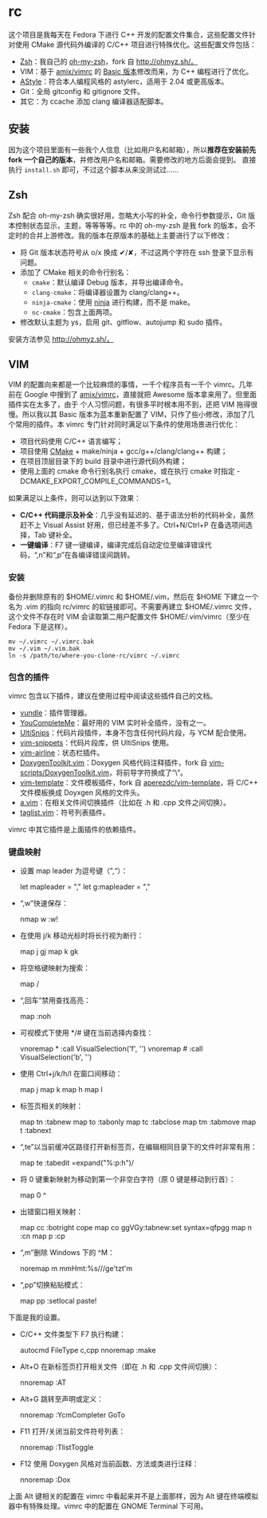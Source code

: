 # rc

这个项目是我每天在 Fedora 下进行 C++ 开发的配置文件集合，这些配置文件针对使用 CMake 源代码外编译的 C/C++ 项目进行特殊优化。这些配置文件包括：

* [Zsh](http://www.zsh.org/)：我自己的 [oh-my-zsh](https://github.com/karoyqiu/oh-my-zsh)，fork 自 http://ohmyz.sh/。
* VIM：基于 [amix/vimrc](https://github.com/amix/vimrc) 的 [Basic 版本](https://github.com/amix/vimrc/blob/master/vimrcs/basic.vim)修改而来，为 C++ 编程进行了优化。
* [AStyle](http://astyle.sourceforge.net/)：符合本人编程风格的 astylerc，适用于 2.04 或更高版本。
* Git：全局 gitconfig 和 gitignore 文件。
* 其它：为 ccache 添加 clang 编译器适配脚本。

## 安装

因为这个项目里面有一些我个人信息（比如用户名和邮箱），所以**推荐在安装前先 fork 一个自己的版本**，并修改用户名和邮箱。需要修改的地方后面会提到。
直接执行 `install.sh` 即可，不过这个脚本从来没测试过……

## Zsh

Zsh 配合 oh-my-zsh 确实很好用，忽略大小写的补全，命令行参数提示，Git 版本控制状态显示，主题，等等等等。rc 中的 oh-my-zsh 是我 fork 的版本，会不定时的合并上游修改。我的版本在原版本的基础上主要进行了以下修改：

* 将 Git 版本状态符号从 o/x 换成 ✔/✘，不过这两个字符在 ssh 登录下显示有问题。
* 添加了 CMake 相关的命令行别名：
  * `cmake`：默认编译 Debug 版本，并导出编译命令。
  * `clang-cmake`：将编译器设置为 clang/clang++。
  * `ninja-cmake`：使用 [ninja](http://martine.github.io/ninja/) 进行构建，而不是 make。
  * `nc-cmake`：包含上面两项。
* 修改默认主题为 ys，启用 git、gitflow、autojump 和 sudo 插件。

安装方法参见 http://ohmyz.sh/。

## VIM

VIM 的配置向来都是一个比较麻烦的事情，一千个程序员有一千个 vimrc。几年前在 Google 中搜到了 [amix/vimrc](https://github.com/amix/vimrc)，直接就把 Awesome 版本拿来用了。但里面插件实在太多了，由于 个人习惯问题，有很多平时根本用不到，还把 VIM 拖得很慢。所以我以其 Basic 版本为蓝本重新配置了 VIM，只作了些小修改，添加了几个常用的插件。本 vimrc 专门针对同时满足以下条件的使用场景进行优化：

* 项目代码使用 C/C++ 语言编写；
* 项目使用 [CMake](http://www.cmake.org/) + make/ninja + gcc/g++/clang/clang++ 构建；
* 在项目顶层目录下的 build 目录中进行源代码外构建；
* 使用上面的 cmake 命令行别名执行 cmake，或在执行 cmake 时指定 -DCMAKE\_EXPORT\_COMPILE\_COMMANDS=1。

如果满足以上条件，则可以达到以下效果：

* **C/C++ 代码提示及补全**：几乎没有延迟的、基于语法分析的代码补全，虽然赶不上 Visual Assist 好用，但已经差不多了。Ctrl+N/Ctrl+P 在备选项间选择，Tab 键补全。
* **一键编译**：F7 键一键编译，编译完成后自动定位至编译错误代码，“,n”和“,p”在各编译错误间跳转。

### 安装

备份并删除原有的 $HOME/.vimrc 和 $HOME/.vim，然后在 $HOME 下建立一个名为 .vim 的指向 rc/vimrc 的软链接即可。不需要再建立 $HOME/.vimrc 文件，这个文件不存在时 VIM 会读取第二用户配置文件 $HOME/.vim/vimrc（至少在 Fedora 下是这样）。

```
mv ~/.vimrc ~/.vimrc.bak
mv ~/.vim ~/.vim.bak
ln -s /path/to/where-you-clone-rc/vimrc ~/.vimrc
```

### 包含的插件

vimrc 包含以下插件，建议在使用过程中阅读这些插件自己的文档。

* [vundle](https://github.com/gmarik/Vundle.vim)：插件管理器。
* [YouCompleteMe](https://valloric.github.io/YouCompleteMe/)：最好用的 VIM 实时补全插件，没有之一。
* [UltiSnips](https://github.com/SirVer/ultisnips)：代码片段插件，本身不包含任何代码片段，与 YCM 配合使用。
* [vim-snippets](https://github.com/honza/vim-snippets)：代码片段库，供 UltiSnips 使用。
* [vim-airline](https://github.com/bling/vim-airline)：状态栏插件。
* [DoxygenToolkit.vim](https://github.com/karoyqiu/DoxygenToolkit.vim)：Doxygen 风格代码注释插件，fork 自 [vim-scripts/DoxygenToolkit.vim](https://github.com/vim-scripts/DoxygenToolkit.vim)，将前导字符换成了“\”。
* [vim-template](https://github.com/karoyqiu/vim-template)：文件模板插件，fork 自 [aperezdc/vim-template](https://github.com/aperezdc/vim-template)，将 C/C++ 文件模板换成 Doyxgen 风格的文件头。
* [a.vim](https://github.com/vim-scripts/a.vim)：在相关文件间切换插件（比如在 .h 和 .cpp 文件之间切换）。
* [taglist.vim](https://github.com/vim-scripts/taglist.vim)：符号列表插件。

vimrc 中其它插件是上面插件的依赖插件。

### 键盘映射

* 设置 map leader 为逗号键（”,“）：

    let mapleader = ","
    let g:mapleader = ","

* “,w”快速保存：

    nmap <leader>w :w!<cr>

* 在使用 j/k 移动光标时将长行视为断行：

    map j gj
    map k gk

* 将空格键映射为搜索：

    map <space> /

* “,回车”禁用查找高亮：

    map <silent> <leader><cr> :noh<cr>

* 可视模式下使用 \*/# 键在当前选择内查找：

    vnoremap <silent> * :call VisualSelection('f', '')<CR>
    vnoremap <silent> # :call VisualSelection('b', '')<CR>

* 使用 Ctrl+j/k/h/l 在窗口间移动：

    map <C-j> <C-W>j
    map <C-k> <C-W>k
    map <C-h> <C-W>h
    map <C-l> <C-W>l

* 标签页相关的映射：

    map <leader>tn :tabnew<cr>
    map <leader>to :tabonly<cr>
    map <leader>tc :tabclose<cr>
    map <leader>tm :tabmove
    map <leader>t<leader> :tabnext

* “,te”以当前缓冲区路径打开新标签页，在编辑相同目录下的文件时非常有用：

    map <leader>te :tabedit <c-r>=expand("%:p:h")<cr>/

* 将 0 键重新映射为移动到第一个非空白字符（原 0 键是移动到行首）：

    map 0 ^

* 出错窗口相关映射：

    map <leader>cc :botright cope<cr>
    map <leader>co ggVGy:tabnew<cr>:set syntax=qf<cr>pgg
    map <leader>n :cn<cr>
    map <leader>p :cp<cr>

* “,m”删除 Windows 下的 ^M：

    noremap <Leader>m mmHmt:%s/<C-V><cr>//ge<cr>'tzt'm

* “,pp”切换粘贴模式：

    map <leader>pp :setlocal paste!<cr>

下面是我的设置。

* C/C++ 文件类型下 F7 执行构建：

    autocmd FileType c,cpp nnoremap <F7> :make<CR><CR>

* Alt+O 在新标签页打开相关文件（即在 .h 和 .cpp 文件间切换）：

    nnoremap <silent> <A-o> :AT<CR>

* Alt+G 跳转至声明或定义：

    nnoremap <silent> <A-g> :YcmCompleter GoTo<CR>

* F11 打开/关闭当前文件符号列表：

    nnoremap <silent> <F11> :TlistToggle<CR>

* F12 使用 Doxygen 风格对当前函数、方法或类进行注释：

    nnoremap <silent> <F12> :Dox<CR>

上面 Alt 键相关的配置在 vimrc 中看起来并不是上面那样，因为 Alt 键在终端模拟器中有特殊处理。vimrc 中的配置在 GNOME Terminal 下可用。

